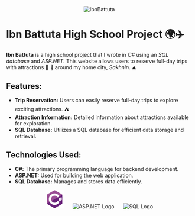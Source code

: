 <p align="center">
  <img align="center" width="320" alt="IbnBattuta" src="https://github.com/TarekZSh/HighSchoolProject/assets/146427730/eb9c8936-5db1-4446-a6d7-ec36a9104c62">
</p>


# Ibn Battuta High School Project 🌍✈️

**Ibn Battuta** is a high school project that I wrote in *C#* using an *SQL database* and *ASP.NET*. This website allows users to reserve full-day trips with attractions 🚵 🧗 around my home city, *Sakhnin*. ⛰

## Features:

- **Trip Reservation:** Users can easily reserve full-day trips to explore exciting attractions. ⛺️
- **Attraction Information:** Detailed information about attractions available for exploration.
- **SQL Database:** Utilizes a SQL database for efficient data storage and retrieval.

## Technologies Used:

- **C#:** The primary programming language for backend development.
- **ASP.NET:** Used for building the web application.
- **SQL Database:** Manages and stores data efficiently.

<div align="center">
  <img src="https://raw.githubusercontent.com/devicons/devicon/master/icons/csharp/csharp-original.svg" alt="C# Logo" width="50" style="margin-right: 20px">
  <img src="https://www.simplilearn.com/ice9/free_resources_article_thumb/ASP.NET_logo.jpg" alt="ASP.NET Logo" width="50" style="margin-right: 20px">
  <img src="https://upload.wikimedia.org/wikipedia/commons/thumb/f/f1/Microsoft_Office_Access_%282019-present%29.svg/1920px-Microsoft_Office_Access_%282019-present%29.svg.png" alt="SQL Logo" width="50">
</div>
